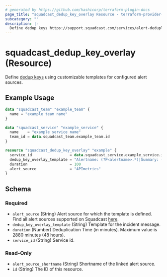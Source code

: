 ```yaml
---
# generated by https://github.com/hashicorp/terraform-plugin-docs
page_title: "squadcast_dedup_key_overlay Resource - terraform-provider-squadcast"
subcategory: ""
description: |-
  Define dedup keys https://support.squadcast.com/services/alert-deduplication-rules/key-based-deduplication using customizable templates for configured alert sources.
---
```


# squadcast_dedup_key_overlay (Resource)

Define [dedup keys](https://support.squadcast.com/services/alert-deduplication-rules/key-based-deduplication) using customizable templates for configured alert sources.

## Example Usage

```terraform
data "squadcast_team" "example_team" {
  name = "example team name"
}

data "squadcast_service" "example_service" {
  name    = "example service name"
  team_id = data.squadcast_team.example_team.id
}

resource "squadcast_dedup_key_overlay" "example" {
  service_id                 = data.squadcast_service.example_service.id
  dedup_key_overlay_template = "Alertname: (?P<alertname>.*)|Summary: (?P<summary>.*)$"
  duration                   = 100
  alert_source               = "APImetrics"
}
```

<!-- schema generated by tfplugindocs -->
## Schema

### Required

- `alert_source` (String) Alert source for which the template is defined. Find all alert sources supported on Squadcast [here](https://www.squadcast.com/integrations).
- `dedup_key_overlay_template` (String) Template for the incident message.
- `duration` (Number) Deduplication Time (in minutes). Maximum value is 2880 minutes (48 hours).
- `service_id` (String) Service id.

### Read-Only

- `alert_source_shortname` (String) Shortname of the linked alert source.
- `id` (String) The ID of this resource.
